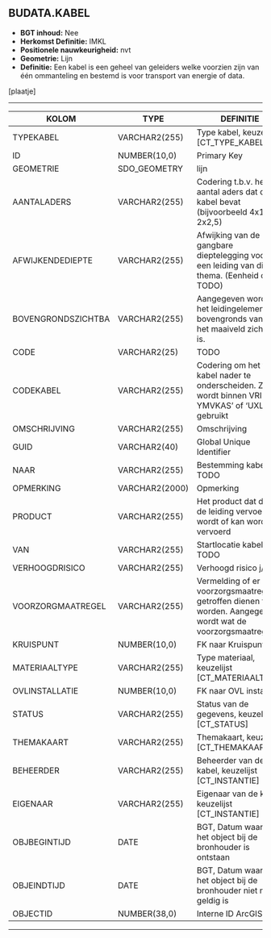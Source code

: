 ﻿## BUDATA.KABEL


* __BGT inhoud:__ Nee
* __Herkomst Definitie:__ IMKL
* __Positionele nauwkeurigheid:__ nvt
* __Geometrie:__ Lijn
* __Definitie:__ Een kabel is een geheel van geleiders welke voorzien zijn van één ommanteling en bestemd is voor transport van energie of data.

[plaatje]

***

|KOLOM                           	|TYPE          	|DEFINITIE|
|------                          	|----          	|-----    |
|TYPEKABEL                       	|VARCHAR2(255) 	|Type kabel, keuzelijst [CT_TYPE_KABEL]|
|ID                              	|NUMBER(10,0)  	|Primary Key|
|GEOMETRIE                       	|SDO_GEOMETRY  	|lijn|
|AANTALADERS                     	|VARCHAR2(255) 	|Codering t.b.v. het aantal aders dat de kabel bevat (bijvoorbeeld 4x1,5 of 2x2,5)|
|AFWIJKENDEDIEPTE                	|VARCHAR2(255) 	|Afwijking van de gangbare dieptelegging voor een leiding van dit thema. (Eenheid cm? TODO)|
|BOVENGRONDSZICHTBA              	|VARCHAR2(255) 	|Aangegeven wordt of het leidingelement bovengronds vanaf het maaiveld zichtbaar is.|
|CODE                            	|VARCHAR2(25)  	|TODO|
|CODEKABEL                       	|VARCHAR2(255) 	|Codering om het type kabel nader te onderscheiden. Zo wordt binnen VRI ‘VO-YMVKAS’ of ‘UXL’ gebruikt|
|OMSCHRIJVING                    	|VARCHAR2(255) 	|Omschrijving|
|GUID                            	|VARCHAR2(40)  	|Global Unique Identifier|
|NAAR                            	|VARCHAR2(255) 	|Bestemming kabel TODO|
|OPMERKING                       	|VARCHAR2(2000)	|Opmerking|
|PRODUCT                         	|VARCHAR2(255) 	|Het product dat door de leiding vervoerd wordt of kan worden vervoerd|
|VAN                             	|VARCHAR2(255) 	|Startlocatie kabel TODO|
|VERHOOGDRISICO                  	|VARCHAR2(255) 	|Verhoogd risico j/n|
|VOORZORGMAATREGEL               	|VARCHAR2(255) 	|Vermelding of er voorzorgsmaatregelen getroffen dienen te worden. Aangegeven wordt wat de voorzorgsmaatregel is|
|KRUISPUNT                       	|NUMBER(10,0)  	|FK naar Kruispunt|
|MATERIAALTYPE                   	|VARCHAR2(255)  |Type materiaal, keuzelijst [CT_MATERIAALTYPE]|
|OVLINSTALLATIE                  	|NUMBER(10,0)  	|FK naar OVL installatie|
|STATUS                          	|VARCHAR2(255) 	|Status van de gegevens, keuzelijst [CT_STATUS]|
|THEMAKAART                      	|VARCHAR2(255) 	|Themakaart, keuzelijst [CT_THEMAKAART]|
|BEHEERDER                       	|VARCHAR2(255) 	|Beheerder van de kabel, keuzelijst [CT_INSTANTIE]|
|EIGENAAR                        	|VARCHAR2(255) 	|Eigenaar van de kabel, keuzelijst [CT_INSTANTIE]|
|OBJBEGINTIJD                    	|DATE          	|BGT, Datum waarop het object bij de bronhouder is ontstaan|
|OBJEINDTIJD                     	|DATE          	|BGT, Datum waarop het object bij de bronhouder niet meer geldig is|
|OBJECTID                        	|NUMBER(38,0)   |Interne ID ArcGIS|

***